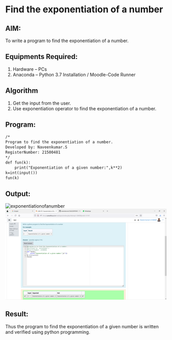 # Find the exponentiation of a number

## AIM:
To write a program to find the exponentiation of a number.

## Equipments Required:
1. Hardware – PCs
2. Anaconda – Python 3.7 Installation / Moodle-Code Runner

## Algorithm
1. Get the input from the user.
2. Use exponentiation operator to find the exponentiation of a number.

## Program:
```
/*
Program to find the exponentiation of a number.
Developed by: Naveenkumar.S
RegisterNumber: 21500481
*/
def fun(k):
    print("Exponentiation of a given number:",k**2)
k=int(input())
fun(k)
```

## Output:
![exponentiationofanumber](expo.png)
![eponentationoutput](exponentiation.png)


## Result:
Thus the program to find the exponentiation of a given number is written and verified using python programming.
